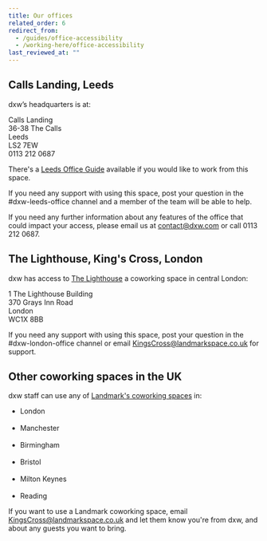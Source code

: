 ```yaml
---
title: Our offices
related_order: 6
redirect_from:
  - /guides/office-accessibility
  - /working-here/office-accessibility
last_reviewed_at: ""
---
```

## Calls Landing, Leeds

dxw’s headquarters is at:

Calls Landing <br>36-38 The Calls <br>Leeds<br>LS2 7EW <br>0113 212 0687

There's a [Leeds Office Guide](https://docs.google.com/document/d/1jHsQJH__2sZssJYZiLqLPyDjZWl5Ixhscx4R-0hMDXs/edit) available if you would like to work from this space.

If you need any support with using this space, post your question in the #dxw-leeds-office channel and a member of the team will be able to help.

If you need any further information about any features of the office that could impact your access, please email us at [contact@dxw.com](mailto:contact@dxw.com) or call 0113 212 0687.

## The Lighthouse, King's Cross, London

dxw has access to [The Lighthouse](https://www.landmarkspace.co.uk/locations/london-kings-cross/) a coworking space in central London:

1 The Lighthouse Building <br>370 Grays Inn Road <br>London <br>WC1X 8BB

If you need any support with using this space, post your question in the #dxw-london-office channel or email [KingsCross@landmarkspace.co.uk](mailto:KingsCross@landmarkspace.co.uk) for support.

## **Other coworking spaces in the UK**

dxw staff can use any of [Landmark's coworking spaces](https://www.landmarkspace.co.uk/search-results/?value=united+kingdom) in:

* London\
  <br>
* Manchester\
  <br>
* Birmingham\
  <br>
* Bristol\
  <br>
* Milton Keynes\
  <br>
* Reading

If you want to use a Landmark coworking space, email [KingsCross@landmarkspace.co.uk](mailto:KingsCross@landmarkspace.co.uk) and let them know you're from dxw, and about any guests you want to bring.